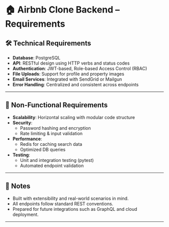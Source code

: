 # 🏠 Airbnb Clone Backend – Requirements


## 🛠️ Technical Requirements

- **Database**: PostgreSQL
- **API**: RESTful design using HTTP verbs and status codes
- **Authentication**: JWT-based, Role-based Access Control (RBAC)
- **File Uploads**: Support for profile and property images
- **Email Services**: Integrated with SendGrid or Mailgun
- **Error Handling**: Centralized and consistent across endpoints

---

## 🚀 Non-Functional Requirements

- **Scalability**: Horizontal scaling with modular code structure
- **Security**:
  - Password hashing and encryption
  - Rate limiting & input validation
- **Performance**:
  - Redis for caching search data
  - Optimized DB queries
- **Testing**:
  - Unit and integration testing (pytest)
  - Automated endpoint validation

---

## 📌 Notes
- Built with extensibility and real-world scenarios in mind.
- All endpoints follow standard REST conventions.
- Prepared for future integrations such as GraphQL and cloud deployment.

---

